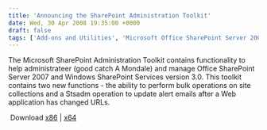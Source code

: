 ```yaml
---
title: 'Announcing the SharePoint Administration Toolkit'
date: Wed, 30 Apr 2008 19:35:00 +0000
draft: false
tags: ['Add-ons and Utilities', 'Microsoft Office SharePoint Server 2007', 'Windows SharePoint Services 3.0']
---
```


The Microsoft SharePoint Administration Toolkit contains functionality to help administrateer (good catch A Mondale) and manage Office SharePoint Server 2007 and Windows SharePoint Services version 3.0. This toolkit contains two new functions - the ability to perform bulk operations on site collections and a Stsadm operation to update alert emails after a Web application has changed URLs.

 Download [x86](http://www.microsoft.com/downloads/details.aspx?FamilyId=263CD480-F6EB-4FA3-9F2E-2D47618505F2&displaylang=en) | [x64](http://www.microsoft.com/downloads/details.aspx?FamilyId=F8EEA8F0-FA30-4C10-ABC9-217EEACEC9CE&displaylang=en)